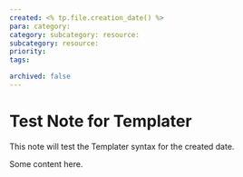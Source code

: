 ```yaml
---
created: <% tp.file.creation_date() %>
para: category:
category: subcategory: resource:
subcategory: resource:
priority: 
tags:

archived: false
---
```


# Test Note for Templater

This note will test the Templater syntax for the created date.

Some content here.
